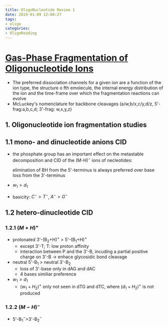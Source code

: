```yaml
---
title: OligoNucleotide Review 1
date: 2019-01-09 12:00:27
tags:
- oligo
categories:
- OligoReading
---
```

# [Gas-Phase Fragmentation of Oligonucleotide Ions](https://www.sciencedirect.com/science/article/pii/S1387380604003264?via%3Dihub)

- The preferred dissociation channels for a given ion are a function of the ion type, the structure o fth emolecule, the internal energy distribution of the ion and the time-frame over which the fragmentation reactions can evolve
- McLuckey's nomenclature for backbone cleavages (a/w,b/x,c/y,d/z, 5'-frag:a,b,c,d; 3'-frag: w,x,y,z)

## 1. Oligonucleotide ion fragmentation studies

## 1.1 mono- and dinucleotide anions CID

- the phosphate group has an important effect on the metastable decomposition and CID of the (M-H)$^-$ ions of necleotides:
  
  elimination of BH from the 5'-terminus is always preferred over base loss from the 3'-terminus
- $w_1 > d_1$ 
- basicity: $C^->T^-$, $A^->G^-$

## 1.2 hetero-dinucleotide CID

### 1.2.1 $(M+H)^+$

- protonated 3'-(B$_2$+H)$^+$ > 5'-(B$_1$+H)$^+$
  - except 3'-T; T: low proton affinity
  - interaction between P and the 3'-B, incuding a partial positive charge on 3'-B $\rightarrow$ enhace glycosidic bond cleavage
- neutral 5'-B$_1$ > neutral 3'-B$_2$
  - loss of 3'-base only in dAG and dAC
  - 4 bases similiar preference
- $w_1>d_1$
  - $(w_1+H_2)^+$ only not seen in dTG and dTC, where $(d_1+H_2)^+$ is not produced

### 1.2.2 $(M-H)^-$

- 5'-B$_1^-$>3'-B$_2^-$
